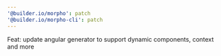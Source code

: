 ```yaml
---
'@builder.io/morpho': patch
'@builder.io/morpho-cli': patch
---
```


Feat: update angular generator to support dynamic components, context and more
